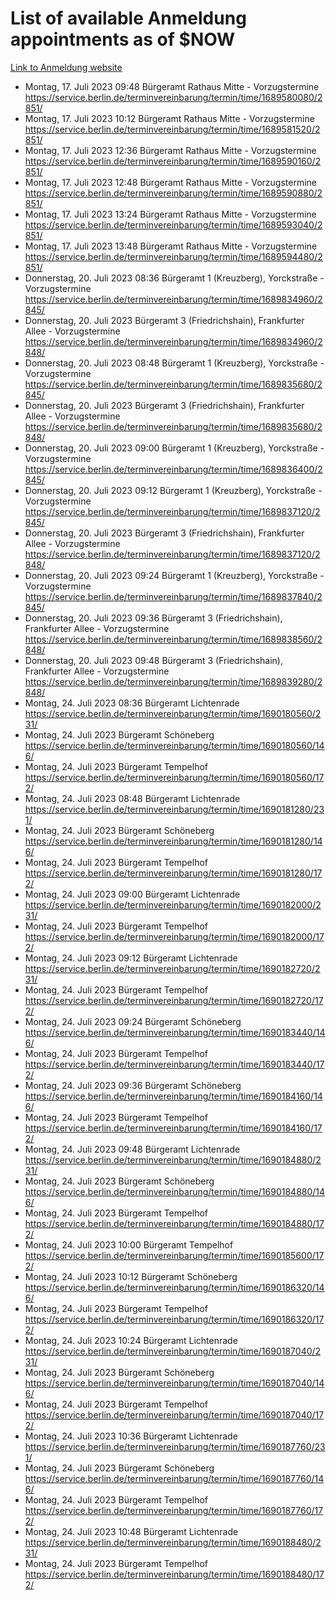 # List of available Anmeldung appointments as of $NOW
[Link to Anmeldung website](https://service.berlin.de/terminvereinbarung/termin/tag.php?termin=1&anliegen[]=120686&dienstleisterlist=122210,122217,327316,122219,327312,122227,327314,122231,327346,122243,327348,122254,122252,329742,122260,329745,122262,329748,122271,327278,122273,327274,122277,327276,330436,122280,327294,122282,327290,122284,327292,122291,327270,122285,327266,122286,327264,122296,327268,150230,329760,122297,327286,122294,327284,122312,329763,122314,329775,122304,327330,122311,327334,122309,327332,317869,122281,327352,122279,329772,122283,122276,327324,122274,327326,122267,329766,122246,327318,122251,327320,122257,327322,122208,327298,122226,327300&herkunft=http%3A%2F%2Fservice.berlin.de%2Fdienstleistung%2F120686%2F)
- Montag, 17. Juli 2023 09:48 Bürgeramt Rathaus Mitte - Vorzugstermine https://service.berlin.de/terminvereinbarung/termin/time/1689580080/2851/
- Montag, 17. Juli 2023 10:12 Bürgeramt Rathaus Mitte - Vorzugstermine https://service.berlin.de/terminvereinbarung/termin/time/1689581520/2851/
- Montag, 17. Juli 2023 12:36 Bürgeramt Rathaus Mitte - Vorzugstermine https://service.berlin.de/terminvereinbarung/termin/time/1689590160/2851/
- Montag, 17. Juli 2023 12:48 Bürgeramt Rathaus Mitte - Vorzugstermine https://service.berlin.de/terminvereinbarung/termin/time/1689590880/2851/
- Montag, 17. Juli 2023 13:24 Bürgeramt Rathaus Mitte - Vorzugstermine https://service.berlin.de/terminvereinbarung/termin/time/1689593040/2851/
- Montag, 17. Juli 2023 13:48 Bürgeramt Rathaus Mitte - Vorzugstermine https://service.berlin.de/terminvereinbarung/termin/time/1689594480/2851/
- Donnerstag, 20. Juli 2023 08:36 Bürgeramt 1 (Kreuzberg), Yorckstraße - Vorzugstermine https://service.berlin.de/terminvereinbarung/termin/time/1689834960/2845/
- Donnerstag, 20. Juli 2023  Bürgeramt 3 (Friedrichshain), Frankfurter Allee - Vorzugstermine https://service.berlin.de/terminvereinbarung/termin/time/1689834960/2848/
- Donnerstag, 20. Juli 2023 08:48 Bürgeramt 1 (Kreuzberg), Yorckstraße - Vorzugstermine https://service.berlin.de/terminvereinbarung/termin/time/1689835680/2845/
- Donnerstag, 20. Juli 2023  Bürgeramt 3 (Friedrichshain), Frankfurter Allee - Vorzugstermine https://service.berlin.de/terminvereinbarung/termin/time/1689835680/2848/
- Donnerstag, 20. Juli 2023 09:00 Bürgeramt 1 (Kreuzberg), Yorckstraße - Vorzugstermine https://service.berlin.de/terminvereinbarung/termin/time/1689836400/2845/
- Donnerstag, 20. Juli 2023 09:12 Bürgeramt 1 (Kreuzberg), Yorckstraße - Vorzugstermine https://service.berlin.de/terminvereinbarung/termin/time/1689837120/2845/
- Donnerstag, 20. Juli 2023  Bürgeramt 3 (Friedrichshain), Frankfurter Allee - Vorzugstermine https://service.berlin.de/terminvereinbarung/termin/time/1689837120/2848/
- Donnerstag, 20. Juli 2023 09:24 Bürgeramt 1 (Kreuzberg), Yorckstraße - Vorzugstermine https://service.berlin.de/terminvereinbarung/termin/time/1689837840/2845/
- Donnerstag, 20. Juli 2023 09:36 Bürgeramt 3 (Friedrichshain), Frankfurter Allee - Vorzugstermine https://service.berlin.de/terminvereinbarung/termin/time/1689838560/2848/
- Donnerstag, 20. Juli 2023 09:48 Bürgeramt 3 (Friedrichshain), Frankfurter Allee - Vorzugstermine https://service.berlin.de/terminvereinbarung/termin/time/1689839280/2848/
- Montag, 24. Juli 2023 08:36 Bürgeramt Lichtenrade https://service.berlin.de/terminvereinbarung/termin/time/1690180560/231/
- Montag, 24. Juli 2023  Bürgeramt Schöneberg https://service.berlin.de/terminvereinbarung/termin/time/1690180560/146/
- Montag, 24. Juli 2023  Bürgeramt Tempelhof https://service.berlin.de/terminvereinbarung/termin/time/1690180560/172/
- Montag, 24. Juli 2023 08:48 Bürgeramt Lichtenrade https://service.berlin.de/terminvereinbarung/termin/time/1690181280/231/
- Montag, 24. Juli 2023  Bürgeramt Schöneberg https://service.berlin.de/terminvereinbarung/termin/time/1690181280/146/
- Montag, 24. Juli 2023  Bürgeramt Tempelhof https://service.berlin.de/terminvereinbarung/termin/time/1690181280/172/
- Montag, 24. Juli 2023 09:00 Bürgeramt Lichtenrade https://service.berlin.de/terminvereinbarung/termin/time/1690182000/231/
- Montag, 24. Juli 2023  Bürgeramt Tempelhof https://service.berlin.de/terminvereinbarung/termin/time/1690182000/172/
- Montag, 24. Juli 2023 09:12 Bürgeramt Lichtenrade https://service.berlin.de/terminvereinbarung/termin/time/1690182720/231/
- Montag, 24. Juli 2023  Bürgeramt Tempelhof https://service.berlin.de/terminvereinbarung/termin/time/1690182720/172/
- Montag, 24. Juli 2023 09:24 Bürgeramt Schöneberg https://service.berlin.de/terminvereinbarung/termin/time/1690183440/146/
- Montag, 24. Juli 2023  Bürgeramt Tempelhof https://service.berlin.de/terminvereinbarung/termin/time/1690183440/172/
- Montag, 24. Juli 2023 09:36 Bürgeramt Schöneberg https://service.berlin.de/terminvereinbarung/termin/time/1690184160/146/
- Montag, 24. Juli 2023  Bürgeramt Tempelhof https://service.berlin.de/terminvereinbarung/termin/time/1690184160/172/
- Montag, 24. Juli 2023 09:48 Bürgeramt Lichtenrade https://service.berlin.de/terminvereinbarung/termin/time/1690184880/231/
- Montag, 24. Juli 2023  Bürgeramt Schöneberg https://service.berlin.de/terminvereinbarung/termin/time/1690184880/146/
- Montag, 24. Juli 2023  Bürgeramt Tempelhof https://service.berlin.de/terminvereinbarung/termin/time/1690184880/172/
- Montag, 24. Juli 2023 10:00 Bürgeramt Tempelhof https://service.berlin.de/terminvereinbarung/termin/time/1690185600/172/
- Montag, 24. Juli 2023 10:12 Bürgeramt Schöneberg https://service.berlin.de/terminvereinbarung/termin/time/1690186320/146/
- Montag, 24. Juli 2023  Bürgeramt Tempelhof https://service.berlin.de/terminvereinbarung/termin/time/1690186320/172/
- Montag, 24. Juli 2023 10:24 Bürgeramt Lichtenrade https://service.berlin.de/terminvereinbarung/termin/time/1690187040/231/
- Montag, 24. Juli 2023  Bürgeramt Schöneberg https://service.berlin.de/terminvereinbarung/termin/time/1690187040/146/
- Montag, 24. Juli 2023  Bürgeramt Tempelhof https://service.berlin.de/terminvereinbarung/termin/time/1690187040/172/
- Montag, 24. Juli 2023 10:36 Bürgeramt Lichtenrade https://service.berlin.de/terminvereinbarung/termin/time/1690187760/231/
- Montag, 24. Juli 2023  Bürgeramt Schöneberg https://service.berlin.de/terminvereinbarung/termin/time/1690187760/146/
- Montag, 24. Juli 2023  Bürgeramt Tempelhof https://service.berlin.de/terminvereinbarung/termin/time/1690187760/172/
- Montag, 24. Juli 2023 10:48 Bürgeramt Lichtenrade https://service.berlin.de/terminvereinbarung/termin/time/1690188480/231/
- Montag, 24. Juli 2023  Bürgeramt Tempelhof https://service.berlin.de/terminvereinbarung/termin/time/1690188480/172/
